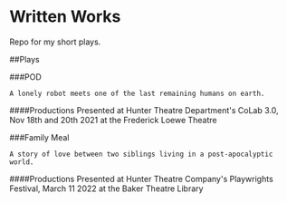 # Written Works
Repo for my short plays.

##Plays

###POD

```
A lonely robot meets one of the last remaining humans on earth.
```
####Productions
Presented at Hunter Theatre Department's CoLab 3.0, Nov 18th and 20th 2021 at the Frederick Loewe Theatre

###Family Meal

```
A story of love between two siblings living in a post-apocalyptic world.
```
####Productions
Presented at Hunter Theatre Company's Playwrights Festival, March 11 2022 at the Baker Theatre Library
